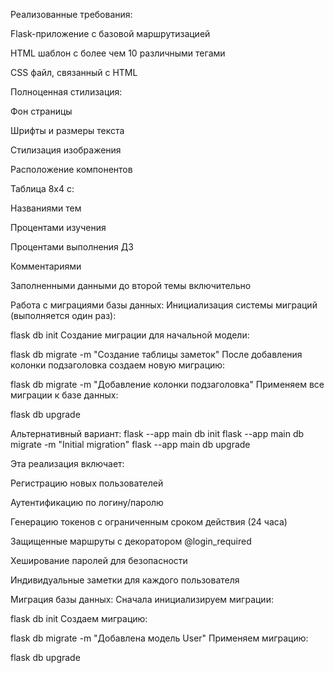 Реализованные требования:

Flask-приложение с базовой маршрутизацией

HTML шаблон с более чем 10 различными тегами

CSS файл, связанный с HTML

Полноценная стилизация:

Фон страницы

Шрифты и размеры текста

Стилизация изображения

Расположение компонентов

Таблица 8x4 с:

Названиями тем

Процентами изучения

Процентами выполнения ДЗ

Комментариями

Заполненными данными до второй темы включительно

Работа с миграциями базы данных:
Инициализация системы миграций (выполняется один раз):

flask db init
Создание миграции для начальной модели:

flask db migrate -m "Создание таблицы заметок"
После добавления колонки подзаголовка создаем новую миграцию:

flask db migrate -m "Добавление колонки подзаголовка"
Применяем все миграции к базе данных:

flask db upgrade

Альтернативный вариант:
flask --app main db init
flask --app main db migrate -m "Initial migration"
flask --app main db upgrade

Эта реализация включает:

Регистрацию новых пользователей

Аутентификацию по логину/паролю

Генерацию токенов с ограниченным сроком действия (24 часа)

Защищенные маршруты с декоратором @login_required

Хеширование паролей для безопасности

Индивидуальные заметки для каждого пользователя

Миграция базы данных:
Сначала инициализируем миграции:

flask db init
Создаем миграцию:

flask db migrate -m "Добавлена модель User"
Применяем миграцию:

flask db upgrade